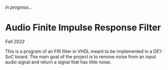 _In progress..._
# Audio Finite Impulse Response Filter
_Fall 2022_

This is a program of an FIR filter in VHDL meant to be implemented in a DE1-SoC board. The main goal of the project is to remove noise from an input audio signal and return a signal that has little noise. 
